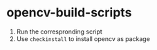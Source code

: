 # opencv-build-scripts

1. Run the correspronding script
2. Use `checkinstall` to install opencv as package
